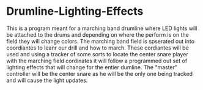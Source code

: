 # Drumline-Lighting-Effects
This is a program meant for a marching band drumline where LED lights will be attached to the drums and depending on where the perform is on the field they will change colors.
The marching band field is spserated out into coordiantes to leanr our drill and how to march. These cordiantes will be used and using a tracker of some sorts to locate the center snare player with the marching field cordinates it will follow a programmed out set of lighting effects that will change for the entier dumline. The "master" controller will be the center snare as he will be the only one being tracked and will cause the light updates.
